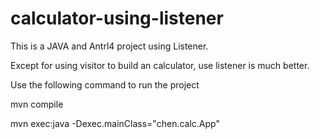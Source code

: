 # calculator-using-listener
This is a JAVA and Antrl4 project using Listener.

Except for using visitor to build an calculator, use listener is much better. 

Use the following command to run the project

mvn compile

mvn exec:java -Dexec.mainClass="chen.calc.App"
